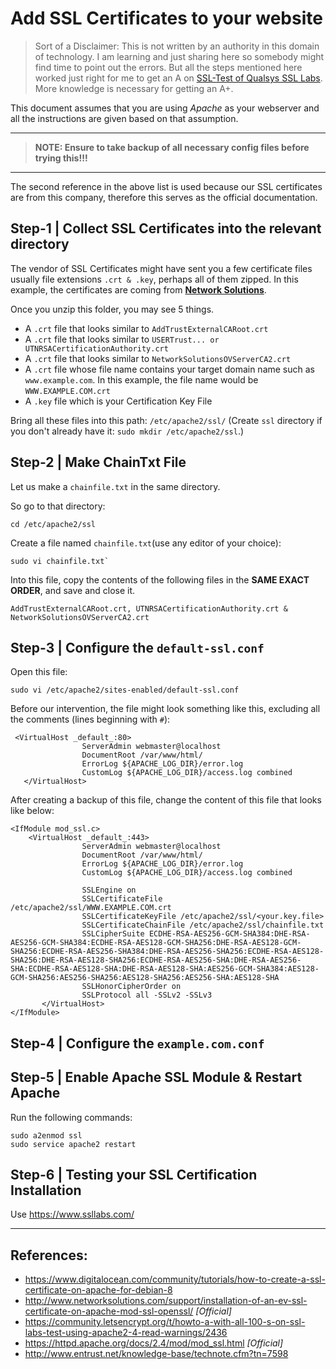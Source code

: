 # Add SSL Certificates to your website

> Sort of a Disclaimer: This is not written by an authority in this domain of technology. I am learning and just sharing here so somebody might find time to point out the errors. But all the steps mentioned here worked just right for me to get an A on [SSL-Test of Qualsys SSL Labs](https://www.ssllabs.com/ssltest/). More knowledge is necessary for getting an A+.

This document assumes that you are using *Apache* as your webserver and all the instructions are given based on that assumption.

-----------

> **NOTE: Ensure to take backup of all necessary config files before trying this!!!**

-----------

The second reference in the above list is used because our SSL certificates are from this company, therefore this serves as the official documentation.

## Step-1 | Collect SSL Certificates into the relevant directory

The vendor of SSL Certificates might have sent you a few certificate files usually file extensions `.crt & .key`, perhaps all of them zipped. In this example, the certificates are coming from **[Network Solutions](http://www.networksolutions.com/)**.

Once you unzip this folder, you may see 5 things.

- A `.crt` file that looks similar to `AddTrustExternalCARoot.crt`
- A `.crt` file that looks similar to `USERTrust... or UTNRSACertificationAuthority.crt`
- A `.crt` file that looks similar to `NetworkSolutionsOVServerCA2.crt`
- A `.crt` file whose file name contains your target domain name such as `www.example.com`. In this example, the file name would be `WWW.EXAMPLE.COM.crt`
- A `.key` file which is your Certification Key File

Bring all these files into this path: `/etc/apache2/ssl/`
(Create `ssl` directory if you don't already have it: `sudo mkdir /etc/apache2/ssl`.)

## Step-2 | Make ChainTxt File

Let us make a `chainfile.txt` in the same directory.

So go to that directory:
```
cd /etc/apache2/ssl
```

Create a file named `chainfile.txt`(use any editor of your choice):
```
sudo vi chainfile.txt`
```

Into this file, copy the contents of the following files in the **SAME EXACT ORDER**, and save and close it.

`AddTrustExternalCARoot.crt, UTNRSACertificationAuthority.crt & NetworkSolutionsOVServerCA2.crt`

## Step-3 | Configure the `default-ssl.conf`

Open this file:

```
sudo vi /etc/apache2/sites-enabled/default-ssl.conf
```

Before our intervention, the file might look something like this, excluding all the comments (lines beginning with `#`):

```
 <VirtualHost _default_:80>
                ServerAdmin webmaster@localhost
                DocumentRoot /var/www/html/
                ErrorLog ${APACHE_LOG_DIR}/error.log
                CustomLog ${APACHE_LOG_DIR}/access.log combined
   </VirtualHost>
```

After creating a backup of this file, change the content of this file that looks like below:

```
<IfModule mod_ssl.c>
    <VirtualHost _default_:443>
                ServerAdmin webmaster@localhost
                DocumentRoot /var/www/html/
                ErrorLog ${APACHE_LOG_DIR}/error.log
                CustomLog ${APACHE_LOG_DIR}/access.log combined

                SSLEngine on
                SSLCertificateFile   /etc/apache2/ssl/WWW.EXAMPLE.COM.crt
                SSLCertificateKeyFile /etc/apache2/ssl/<your.key.file>
                SSLCertificateChainFile /etc/apache2/ssl/chainfile.txt
                SSLCipherSuite ECDHE-RSA-AES256-GCM-SHA384:DHE-RSA-AES256-GCM-SHA384:ECDHE-RSA-AES128-GCM-SHA256:DHE-RSA-AES128-GCM-SHA256:ECDHE-RSA-AES256-SHA384:DHE-RSA-AES256-SHA256:ECDHE-RSA-AES128-SHA256:DHE-RSA-AES128-SHA256:ECDHE-RSA-AES256-SHA:DHE-RSA-AES256-SHA:ECDHE-RSA-AES128-SHA:DHE-RSA-AES128-SHA:AES256-GCM-SHA384:AES128-GCM-SHA256:AES256-SHA256:AES128-SHA256:AES256-SHA:AES128-SHA
                SSLHonorCipherOrder on
                SSLProtocol all -SSLv2 -SSLv3
       </VirtualHost>
</IfModule>
```

## Step-4 | Configure the `example.com.conf`

## Step-5 | Enable Apache SSL Module & Restart Apache

Run the following commands:
```
sudo a2enmod ssl
sudo service apache2 restart
```

## Step-6 | Testing your SSL Certification Installation

Use https://www.ssllabs.com/

-----------

## References:
- https://www.digitalocean.com/community/tutorials/how-to-create-a-ssl-certificate-on-apache-for-debian-8
- http://www.networksolutions.com/support/installation-of-an-ev-ssl-certificate-on-apache-mod-ssl-openssl/ *[Official]*
- https://community.letsencrypt.org/t/howto-a-with-all-100-s-on-ssl-labs-test-using-apache2-4-read-warnings/2436
- https://httpd.apache.org/docs/2.4/mod/mod_ssl.html *[Official]*
- http://www.entrust.net/knowledge-base/technote.cfm?tn=7598
